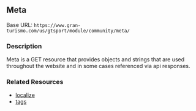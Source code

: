 ## Meta 

Base URL: `https://www.gran-turismo.com/us/gtsport/module/community/meta/`

### Description
Meta is a GET resource that provides objects and strings that are used throughout the website and in some cases referenced via api responses.

### Related Resources
* [localize](Endpoints/localize.md)
* [tags](Endpoints/tags.md)

